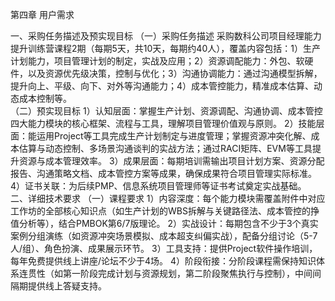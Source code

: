 第四章  用户需求

一、采购任务描述及预实现目标
（一）采购任务描述
采购数科公司项目经理能力提升训练营课程2期（每期5天，共10天，每期约40人），覆盖内容包括：1）生产计划能力，项目管理计划的制定，实战及应用；2）资源调配能力：外包、软硬件，以及资源优先级决策，控制与优化；3）沟通协调能力：通过沟通模型拆解，提升向上、平级、向下、对外等沟通能力；4）成本管控能力，精准成本估算、动态成本控制等。  
（二）预实现目标
1）认知层面：掌握生产计划、资源调配、沟通协调、成本管控四大能力模块的核心框架、流程与工具，理解项目管理价值观与原则。
2）技能层面：能运用Project等工具完成生产计划制定与进度管理；掌握资源冲突化解、成本估算与动态控制、多场景沟通谈判的实战方法；通过RACI矩阵、EVM等工具提升资源与成本管理效率。
3）成果层面：每期培训需输出项目计划方案、资源分配报告、沟通策略文档、成本管控方案等成果，确保成果符合项目管理实际标准。
4）证书关联：为后续PMP、信息系统项目管理师等证书考试奠定实战基础。
二、详细技术要求
（一）课程要求
1）内容深度：每个能力模块需覆盖附件中对应工作坊的全部核心知识点（如生产计划的WBS拆解与关键路径法、成本管控的挣值分析等），结合PMBOK第6/7版理论。
2）实战设计：每期包含不少于3个真实案例分组演练（如资源冲突场景模拟、成本超支纠偏实战），配备分组讨论（5-7人/组）、角色扮演、成果展示环节。
3）工具支持：提供Project软件操作培训，每年免费提供线上讲座/论坛不少于4场。
4）阶段衔接：分阶段课程需保持知识体系连贯性（如第一阶段完成计划与资源规划，第二阶段聚焦执行与控制），中间间隔期提供线上答疑支持。
